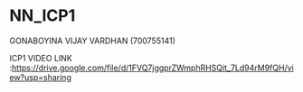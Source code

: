 # NN_ICP1
GONABOYINA VIJAY VARDHAN (700755141)

ICP1 VIDEO LINK :https://drive.google.com/file/d/1FVQ7jggprZWmphRHSQit_7Ld94rM9fQH/view?usp=sharing
